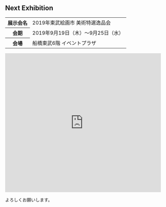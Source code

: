 ## Next Exhibition

<table class="table eventsection">
    <tbody>
        <tr>
            <th scope="row">展示会名</th>
            <td>2019年東武絵画市 美術特選逸品会</td>
        </tr>
        <tr>
            <th scope="row">会期</th>
            <td>2019年9月19日（木）～9月25日（水）</td>
        </tr>
        <tr>
            <th scope="row">会場</th>
            <td>船橋東武6階 イベントプラザ</td>
        </tr>
    </tbody>
</table>

<iframe src="https://www.google.com/maps/embed?pb=!1m18!1m12!1m3!1d3239.9821210474033!2d139.9828810511844!3d35.70205758009224!2m3!1f0!2f0!3f0!3m2!1i1024!2i768!4f13.1!3m3!1m2!1s0x60188078fc2a0d0b%3A0xfff1f043761aaa50!2sTobu%20Funabashi%20Store!5e0!3m2!1sen!2sjp!4v1567934550510!5m2!1sen!2sjp" width="100%" height="450" frameborder="0" style="border:0;" allowfullscreen=""></iframe>

よろしくお願いします。
